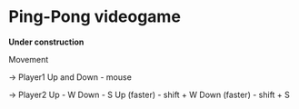 # Ping-Pong videogame

**Under construction**

  Movement

-> Player1 
Up and Down - mouse

-> Player2 
Up - W
Down - S 
Up (faster) - shift + W
Down (faster) - shift + S



